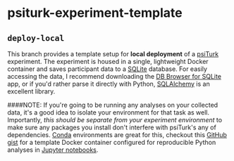 # psiturk-experiment-template

## `deploy-local`

This branch provides a template setup for **local deployment** of a [psiTurk](https://psiturk.org/) experiment. The 
experiment is housed in a single, lightweight Docker container and saves participant data to a 
[SQLite](https://www.sqlite.org/index.html) database. For easily accessing the data, I recommend downloading the 
[DB Browser for SQLite](https://sqlitebrowser.org/) app, or if you'd rather parse it directly with Python, 
[SQLAlchemy](https://www.sqlalchemy.org/) is an excellent library.

####NOTE:
If you're going to be running any analyses on your collected data, it's a good idea to isolate your environment for 
that task as well. Importantly, *this should be separate from your experiment environment* to make 
sure any packages you install don't interfere with psiTurk's any of dependencies. 
[Conda](https://docs.conda.io/projects/conda/en/latest/user-guide/tasks/manage-environments.html) environments are 
great for this, checkout this 
[GitHub gist](https://gist.github.com/paxtonfitzpatrick/f00dfcce1293bede0b9c1f87b456e1b6) for a template Docker 
container configured for reproducible Python analyses in [Jupyter notebooks](https://jupyter.org/).